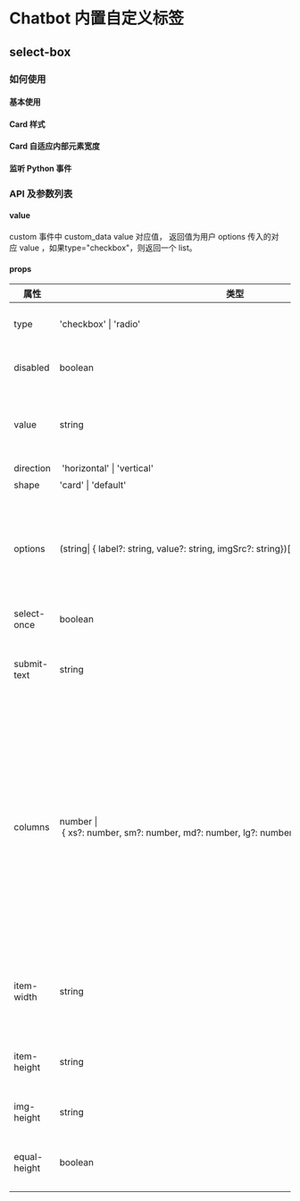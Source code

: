 # Chatbot 内置自定义标签

## select-box

### 如何使用

#### 基本使用

<demo name="custom_tags/demo1"></demo>

#### Card 样式

<demo name="custom_tags/demo2"></demo>

#### Card 自适应内部元素宽度

<demo name="custom_tags/demo3"></demo>

#### 监听 Python 事件

<demo name="custom_tags/demo4"></demo>

### API 及参数列表

#### value

custom 事件中 custom_data value 对应值， 返回值为用户 options 传入的对应 value ，如果type="checkbox"，则返回一个 list。

#### props

| 属性         | 类型                                                                                        | 默认值                          | 描述                                                                                                                                                                                                                                                                                                                                                                                  |
| ------------ | ------------------------------------------------------------------------------------------- | ------------------------------- | ------------------------------------------------------------------------------------------------------------------------------------------------------------------------------------------------------------------------------------------------------------------------------------------------------------------------------------------------------------------------------------- |
| type         | 'checkbox' \| 'radio'                                                                       | 'radio'                         | 选择框类型，'radio' 为单选框、'checkbox'为多选框。                                                                                                                                                                                                                                                                                                                                    |
| disabled     | boolean                                                                                     |                                 | 禁用选择，通常在需要读取历史信息二次渲染时会用到。框。                                                                                                                                                                                                                                                                                                                                |
| value        | string                                                                                      |                                 | 默认选中值，通常适用于`type="checkbox"`时提前为用户选择部分选项和设置`disabled`后的默认值渲染。                                                                                                                                                                                                                                                                                       |
| direction    |  'horizontal' \| 'vertical'                                                                 | 'horizontal'                    | 横向或竖向排列选择框                                                                                                                                                                                                                                                                                                                                                                  |
| shape        | 'card' \| 'default'                                                                         | 'default'                       | 选择框样式                                                                                                                                                                                                                                                                                                                                                                            |
| options      | (string\| { label?: string, value?: string, imgSrc?: string})\[\]                           |                                 | 为用户提供的选项值，每一项可以为 string 或 object。 当值为 object 时可以接收更多自定义值，其中imgSrc只有当shape="card"时才生效。                                                                                                                                                                                                                                                      |
| select-once  | boolean                                                                                     | false                           | 是否只允许用户选择一次                                                                                                                                                                                                                                                                                                                                                                |
| submit-text  | string                                                                                      |                                 | 提交按钮的展示值，当该属性有值时，会展示提交按钮，此时用户只有点击提交按钮后才会触发选择事件。                                                                                                                                                                                                                                                                                        |
| columns      | number \| { xs?: number, sm?: number, md?: number, lg?: number, xl?: number, xxl?: number } | { xs: 1, sm:  2, md: 2, lg:  4} | 当shape="card"时才生效。每一行选项占用列数，值的范围为1 - 24，建议此项取值可以被 24 整除，否则可能列数会不符合预期。 当此项传入值为对象时，可以响应式控制每一行渲染列数，响应阈值如下：<br/> - xs：屏幕 < 576px <br/> - sm：屏幕 ≥ 576px <br/> - md：屏幕 ≥ 768px <br/> - lg：屏幕 ≥ 992px <br/> - xl：屏幕 ≥ 1200px <br/> - xxl：屏幕 ≥ 1600px 当direction为vertical时此配置不生效。 |
| item-width   | string                                                                                      |                                 | 当shape="card"时才生效。每个选项的宽度，如：'auto'、'100px'，默认使用 columns 自动分配的宽度。                                                                                                                                                                                                                                                                                        |
| item-height  | string                                                                                      |                                 | 当shape="card"时才生效。每个选项的高度，默认自适应元素高度。                                                                                                                                                                                                                                                                                                                          |
| img-height   | string                                                                                      | '160px'                         | 当shape="card"时才生效。每个选项中图片的高度。                                                                                                                                                                                                                                                                                                                                        |
| equal-height | boolean                                                                                     | false                           | 当shape="card"时才生效。是否每一行的选项高度都相等，会使用高度最高的选项。                                                                                                                                                                                                                                                                                                            |
